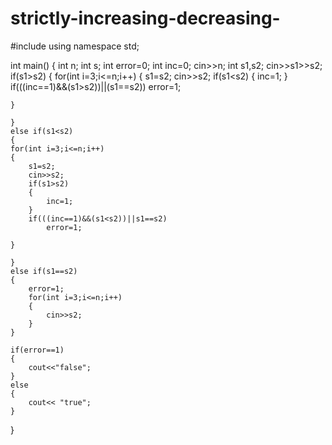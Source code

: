 # strictly-increasing-decreasing-

#include<iostream>
using namespace std;

int main() 
{
	int n;
    int s;
    int error=0;
    int inc=0;
    cin>>n;
    int s1,s2;
    cin>>s1>>s2;
    if(s1>s2)
    {
    for(int i=3;i<=n;i++)
    {
        s1=s2;
        cin>>s2;
        if(s1<s2)
        {
            inc=1;
        }
        if(((inc==1)&&(s1>s2))||(s1==s2))
            error=1;
        
    }
    
    }
    else if(s1<s2)
    {
    for(int i=3;i<=n;i++)
    {
        s1=s2;
        cin>>s2;
        if(s1>s2)
        {
            inc=1;
        }
        if(((inc==1)&&(s1<s2))||s1==s2)
            error=1;
        
    }
    
    }
    else if(s1==s2)
    { 
        error=1;
        for(int i=3;i<=n;i++)
        {
            cin>>s2;
        }
    }
    
    if(error==1)
    {
        cout<<"false";
    }
    else
    {
        cout<< "true";
    }
}
